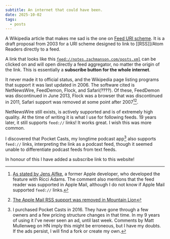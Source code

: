 ```yaml
---
subtitle: An internet that could have been.
date: 2025-10-02
tags:
  - posts
---
```

A Wikipedia article that makes me sad is the one on [Feed URI scheme](https://en.wikipedia.org/wiki/Feed_URI_scheme). It is a draft proposal from 2003 for a URI scheme designed to link to [[RSS]]/Atom Readers directly to a feed. 

A link that looks like this [`feed://notes.zachmanson.com/posts.xml`](feed://notes.zachmanson.com/posts.xml) can be clicked on and will open directly a feed aggregator, no matter the origin of the link. This is essentially a **subscribe button for the whole internet**. 

It never made it to official status, and the Wikipedia page listing programs that support it was last updated in 2006. The software cited is NetNewsWire, FeedDemon, Flock, and Safari(‽‽‽‽). Of these, FeedDemon was discontinued in June 2013, Flock was a browser that was discontinued in 2011, Safari support was removed at some point after 2007[^1][^2].

NetNewsWire still exists, is actively supported and is of extremely high quality. At the time of writing it is what I use for following feeds. 19 years later, it still supports `feed://` links! It works great. I wish this was more common.

I discovered that Pocket Casts, my longtime podcast app[^3] also supports `feed://` links, interpreting the link as a podcast feed, though it seemed unable to differentiate podcast feeds from text feeds.

In honour of this I have added a subscribe link to this website!


[^1]: [As stated by Jens Alfke](https://lobste.rs/c/d29mru), a former Apple developer, who developed the feature with Ricci Adams. The comment also mentions that the feed reader was supported in Apple Mail, although I do not know if Apple Mail supported `feed://` links.
[^2]: [The Apple Mail RSS support was removed in Mountain Lion](https://discussions.apple.com/thread/5175501)
[^3]: I purchased Pocket Casts in 2016. They have gone through a few owners and a few pricing structure changes in that time. In my 9 years of using it I've never seen an ad, until last week. Comments by Matt Mullenweg on HN imply this might be erroneous, but I have my doubts. If the ads persist, I will find a fork or create my own.